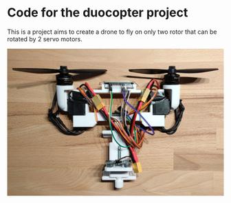 # Code for the duocopter project 

This is a project aims to create a drone to fly on only two rotor that can be rotated by 2 servo motors.


![duocopterImage](duocopterImage.jpg "duocopterImage")
